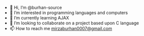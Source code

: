 - 👋 Hi, I’m @burhan-source
- 👀 I’m interested in programming languages and computers
- 🌱 I’m currently learning AJAX
- 💞️ I’m looking to collaborate on a project based upon C language 
- 📫 How to reach me mirzaburhan0007@gmail.com

<!---
burhan-source/burhan-source is a ✨ special ✨ repository because its `README.md` (this file) appears on your GitHub profile.
You can click the Preview link to take a look at your changes.
--->
